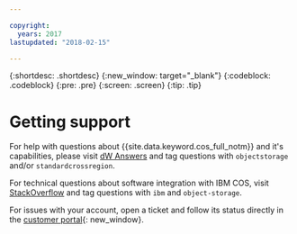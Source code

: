 ```yaml
---

copyright:
  years: 2017
lastupdated: "2018-02-15"

---
```

{:shortdesc: .shortdesc}
{:new_window: target="_blank"}
{:codeblock: .codeblock}
{:pre: .pre}
{:screen: .screen}
{:tip: .tip}


# Getting support

For help with questions about {{site.data.keyword.cos_full_notm}} and it's capabilities, please visit [dW Answers](https://developer.ibm.com/answers/smartspace/cloudobjectstorage/) and tag questions with `objectstorage` and/or `standardcrossregion`.

For technical questions about software integration with IBM COS, visit [StackOverflow](http://stackoverflow.com/questions/tagged/object-storage+ibm) and tag questions with `ibm` and `object-storage`.

For issues with your account, open a ticket and follow its status directly in the [customer portal](https://control.softlayer.com/){: new_window}.
